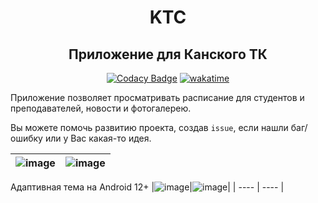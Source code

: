 <div align="center">

# KTC
## Приложение для Канского ТК
[![Codacy Badge](https://app.codacy.com/project/badge/Grade/58a192b6e23b441bac04ae3312eecaad)](https://www.codacy.com/gh/Ethosa/KTC/dashboard?utm_source=github.com&amp;utm_medium=referral&amp;utm_content=Ethosa/KTC&amp;utm_campaign=Badge_Grade)
[![wakatime](https://wakatime.com/badge/user/eaf11f95-5e2a-4b60-ae6a-38cd01ed317b/project/b37f9b77-ad43-4b87-bfda-305e24cb4ec9.svg)](https://wakatime.com/badge/user/eaf11f95-5e2a-4b60-ae6a-38cd01ed317b/project/b37f9b77-ad43-4b87-bfda-305e24cb4ec9)

</div>

Приложение позволяет просматривать расписание для студентов и преподавателей, новости и фотогалерею.

Вы можете помочь развитию проекта, создав `issue`, если нашли баг/ошибку или у Вас какая-то идея.

|![image](https://user-images.githubusercontent.com/49402667/162774083-e4eabbf2-302f-4fe3-b564-1b62684402c0.png)|![image](https://user-images.githubusercontent.com/49402667/162775350-e17bfceb-ca0d-4db3-b97b-8dd00fa9a215.png)|
| ---- | ---- |

Адаптивная тема на Android 12+
|![image](https://user-images.githubusercontent.com/49402667/162775722-40f28614-1029-41ed-baa3-1a9ddf5e99c3.png)|![image](https://user-images.githubusercontent.com/49402667/162776380-36a335e8-e419-4dc6-9bf6-aafa95d61350.png)|
| ---- | ---- |
